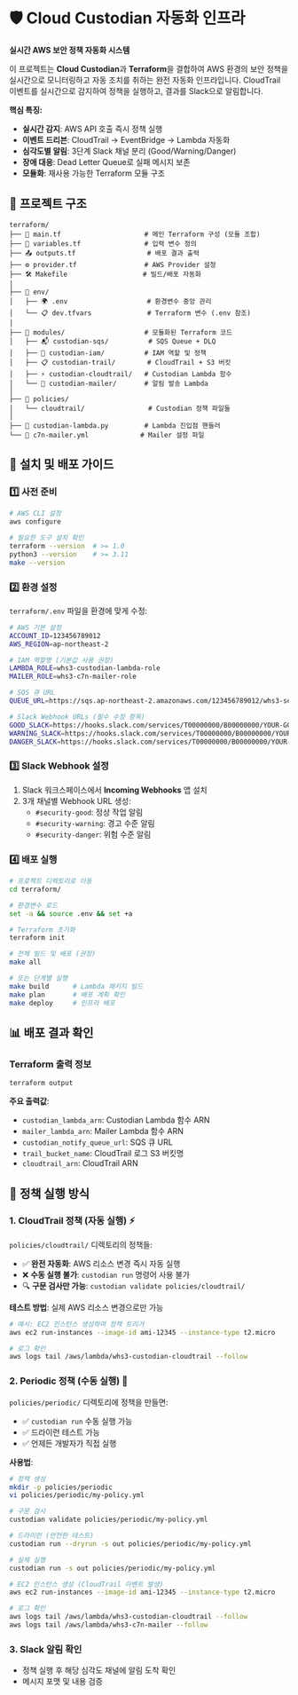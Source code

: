 # 🛡️ Cloud Custodian 자동화 인프라

**실시간 AWS 보안 정책 자동화 시스템**

이 프로젝트는 **Cloud Custodian**과 **Terraform**을 결합하여 AWS 환경의 보안 정책을 실시간으로 모니터링하고 자동 조치를 취하는 완전 자동화 인프라입니다. CloudTrail 이벤트를 실시간으로 감지하여 정책을 실행하고, 결과를 Slack으로 알림합니다.

**핵심 특징:**
- **실시간 감지**: AWS API 호출 즉시 정책 실행
- **이벤트 드리븐**: CloudTrail → EventBridge → Lambda 자동화
- **심각도별 알림**: 3단계 Slack 채널 분리 (Good/Warning/Danger)
- **장애 대응**: Dead Letter Queue로 실패 메시지 보존
- **모듈화**: 재사용 가능한 Terraform 모듈 구조

## 📁 프로젝트 구조

```
terraform/
├── 🔧 main.tf                     # 메인 Terraform 구성 (모듈 조합)
├── 📝 variables.tf                # 입력 변수 정의
├── 📤 outputs.tf                  # 배포 결과 출력
├── ⚙️ provider.tf                 # AWS Provider 설정
├── 🛠️ Makefile                   # 빌드/배포 자동화
│
├── 📂 env/
│   ├── 🌍 .env                    # 환경변수 중앙 관리
│   └── 📋 dev.tfvars              # Terraform 변수 (.env 참조)
│
├── 📂 modules/                    # 모듈화된 Terraform 코드
│   ├── 📬 custodian-sqs/          # SQS Queue + DLQ
│   ├── 🔐 custodian-iam/          # IAM 역할 및 정책
│   ├── 📋 custodian-trail/        # CloudTrail + S3 버킷
│   ├── ⚡ custodian-cloudtrail/   # Custodian Lambda 함수
│   └── 📧 custodian-mailer/       # 알림 발송 Lambda
│
├── 📂 policies/
│   └── cloudtrail/                # Custodian 정책 파일들
│
├── 🐍 custodian-lambda.py         # Lambda 진입점 핸들러
└── 📧 c7n-mailer.yml             # Mailer 설정 파일
```

## 🚀 설치 및 배포 가이드

### 1️⃣ 사전 준비
```bash
# AWS CLI 설정
aws configure

# 필요한 도구 설치 확인
terraform --version  # >= 1.0
python3 --version    # >= 3.11
make --version
```

### 2️⃣ 환경 설정
`terraform/.env` 파일을 환경에 맞게 수정:

```bash
# AWS 기본 설정
ACCOUNT_ID=123456789012
AWS_REGION=ap-northeast-2

# IAM 역할명 (기본값 사용 권장)
LAMBDA_ROLE=whs3-custodian-lambda-role
MAILER_ROLE=whs3-c7n-mailer-role

# SQS 큐 URL
QUEUE_URL=https://sqs.ap-northeast-2.amazonaws.com/123456789012/whs3-security-alert-queue

# Slack Webhook URLs (필수 수정 항목)
GOOD_SLACK=https://hooks.slack.com/services/T00000000/B00000000/YOUR-GOOD-WEBHOOK
WARNING_SLACK=https://hooks.slack.com/services/T00000000/B00000000/YOUR-WARNING-WEBHOOK
DANGER_SLACK=https://hooks.slack.com/services/T00000000/B00000000/YOUR-DANGER-WEBHOOK
```

### 3️⃣ Slack Webhook 설정
1. Slack 워크스페이스에서 **Incoming Webhooks** 앱 설치
2. 3개 채널별 Webhook URL 생성:
   - `#security-good`: 정상 작업 알림
   - `#security-warning`: 경고 수준 알림  
   - `#security-danger`: 위험 수준 알림

### 4️⃣ 배포 실행
```bash
# 프로젝트 디렉토리로 이동
cd terraform/

# 환경변수 로드
set -a && source .env && set +a

# Terraform 초기화
terraform init

# 전체 빌드 및 배포 (권장)
make all

# 또는 단계별 실행
make build      # Lambda 패키지 빌드
make plan       # 배포 계획 확인
make deploy     # 인프라 배포
```



## 📊 배포 결과 확인

### Terraform 출력 정보
```bash
terraform output
```

**주요 출력값**:
- `custodian_lambda_arn`: Custodian Lambda 함수 ARN
- `mailer_lambda_arn`: Mailer Lambda 함수 ARN
- `custodian_notify_queue_url`: SQS 큐 URL
- `trail_bucket_name`: CloudTrail 로그 S3 버킷명
- `cloudtrail_arn`: CloudTrail ARN

## 🧪 정책 실행 방식

### 1. CloudTrail 정책 (자동 실행) ⚡
`policies/cloudtrail/` 디렉토리의 정책들:
- ✅ **완전 자동화**: AWS 리소스 변경 즉시 자동 실행
- ❌ **수동 실행 불가**: `custodian run` 명령어 사용 불가
- 🔍 **구문 검사만 가능**: `custodian validate policies/cloudtrail/`

**테스트 방법**: 실제 AWS 리소스 변경으로만 가능
```bash
# 예시: EC2 인스턴스 생성하여 정책 트리거
aws ec2 run-instances --image-id ami-12345 --instance-type t2.micro

# 로그 확인
aws logs tail /aws/lambda/whs3-custodian-cloudtrail --follow
```

### 2. Periodic 정책 (수동 실행) 🔧
`policies/periodic/` 디렉토리에 정책을 만들면:
- ✅ `custodian run` 수동 실행 가능
- ✅ 드라이런 테스트 가능  
- ✅ 언제든 개발자가 직접 실행

**사용법**:
```bash
# 정책 생성
mkdir -p policies/periodic
vi policies/periodic/my-policy.yml

# 구문 검사
custodian validate policies/periodic/my-policy.yml

# 드라이런 (안전한 테스트)
custodian run --dryrun -s out policies/periodic/my-policy.yml

# 실제 실행
custodian run -s out policies/periodic/my-policy.yml
```
```bash
# EC2 인스턴스 생성 (CloudTrail 이벤트 발생)
aws ec2 run-instances --image-id ami-12345 --instance-type t2.micro

# 로그 확인
aws logs tail /aws/lambda/whs3-custodian-cloudtrail --follow
aws logs tail /aws/lambda/whs3-c7n-mailer --follow
```

### 3. Slack 알림 확인
- 정책 실행 후 해당 심각도 채널에 알림 도착 확인
- 메시지 포맷 및 내용 검증

